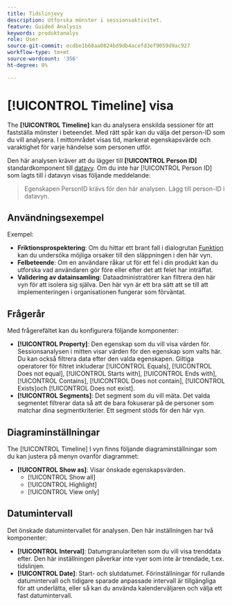 ```yaml
---
title: Tidslinjevy
description: Utforska mönster i sessionsaktivitet.
feature: Guided Analysis
keywords: produktanalys
role: User
source-git-commit: ecdbe1b68aa0824bd9db4acefd3ef9059d9ac927
workflow-type: tm+mt
source-wordcount: '356'
ht-degree: 0%

---
```


# [!UICONTROL Timeline] visa

The **[!UICONTROL Timeline]** kan du analysera enskilda sessioner för att fastställa mönster i beteendet. Med rätt spår kan du välja det person-ID som du vill analysera. I mittområdet visas tid, markerat egenskapsvärde och varaktighet för varje händelse som personen utför.

Den här analysen kräver att du lägger till **[!UICONTROL Person ID]** standardkomponent till [datavy](/help/data-views/component-reference.md#optional). Om du inte har [!UICONTROL Person ID] som lagts till i datavyn visas följande meddelande:

> Egenskapen PersonID krävs för den här analysen. Lägg till person-ID i datavyn.

## Användningsexempel

Exempel:

* **Friktionsprospektering**: Om du hittar ett brant fall i dialogrutan [Funktion](friction.md) kan du undersöka möjliga orsaker till den släppningen i den här vyn.
* **Felbeteende**: Om en användare råkar ut för ett fel i din produkt kan du utforska vad användaren gör före eller efter det att felet har inträffat.
* **Validering av datainsamling**: Dataadministratörer kan filtrera den här vyn för att isolera sig själva. Den här vyn är ett bra sätt att se till att implementeringen i organisationen fungerar som förväntat.

## Frågerår

Med frågerefältet kan du konfigurera följande komponenter:

* **[!UICONTROL Property]**: Den egenskap som du vill visa värden för. Sessionsanalysen i mitten visar värden för den egenskap som valts här. Du kan också filtrera data efter den valda egenskapen. Giltiga operatorer för filtret inkluderar [!UICONTROL Equals], [!UICONTROL Does not equal], [!UICONTROL Starts with], [!UICONTROL Ends with], [!UICONTROL Contains], [!UICONTROL Does not contain], [!UICONTROL Exists]och [!UICONTROL Does not exist].
* **[!UICONTROL Segments]**: Det segment som du vill mäta. Det valda segmentet filtrerar data så att de bara fokuserar på de personer som matchar dina segmentkriterier. Ett segment stöds för den här vyn.

## Diagraminställningar

The [!UICONTROL Timeline] I vyn finns följande diagraminställningar som du kan justera på menyn ovanför diagrammet:

* **[!UICONTROL Show as]**: Visar önskade egenskapsvärden.
   * [!UICONTROL Show all]
   * [!UICONTROL Highlight]
   * [!UICONTROL View only]

## Datumintervall

Det önskade datumintervallet för analysen. Den här inställningen har två komponenter:

* **[!UICONTROL Interval]**: Datumgranulariteten som du vill visa trenddata efter. Den här inställningen påverkar inte vyer som inte är trendade, t.ex. tidslinjen.
* **[!UICONTROL Date]**: Start- och slutdatumet. Förinställningar för rullande datumintervall och tidigare sparade anpassade intervall är tillgängliga för att underlätta, eller så kan du använda kalenderväljaren och välja ett fast datumintervall.
